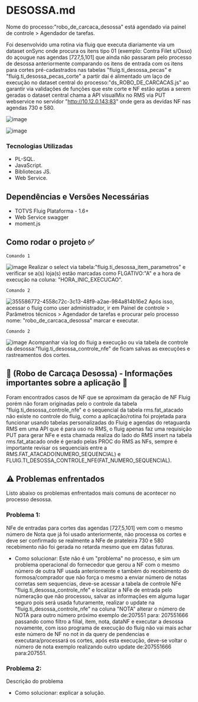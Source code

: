 # DESOSSA.md
Nome do processo:"robo_de_carcaca_desossa" está agendado via painel de controle > Agendador de tarefas.

Foi desenvolvido uma rotina via fluig que executa diariamente via um dataset onSync onde procura os itens tipo 01 (exemplo: Contra Filet s/Osso) do açougue nas agendas [727,5,101] que ainda não passaram pelo processo de desossa anteriormente comparando os itens de entrada com os itens para cortes pré-cadastrados nas tabelas "fluig.ti_desossa_pecas" e "fluig.ti_desossa_pecas_corte" a partir daí é alimentado um laço de execução no dataset central do processo:"ds_ROBO_DE_CARCACAS.js" ao garantir via validações de funções que este corte e NF estão aptas a serem geradas o dataset central chama a API visualMix no RMS via PUT webservice no servidor "http://10.12.0.143:83" onde gera as devidas NF nas agendas 730 e 580.

![image](https://github.com/user-attachments/assets/4558c72c-3c13-48f9-a2ae-984a814b16e2)

![image](https://github.com/user-attachments/assets/77492f40-13a0-4926-a89a-5c92d7e559e0)

### Tecnologias Utilizadas

* PL-SQL.
* JavaScript.
* Bibliotecas JS.
* Web Service.

## Dependências e Versões Necessárias

* TOTVS Fluig Plataforma - 1.6+
* Web Service swagger
* moment.js

## Como rodar o projeto ✅
```
Comando 1
```
![image](https://github.com/user-attachments/assets/3e6c3a9a-c27a-41ee-9753-395d8a800028)
Realizar o select via tabela:"fluig.ti_desossa_item_parametros" e verificar se a(s) loja(s) estão marcadas como FLGATIVO:"A" e a hora de execução na coluna: "HORA_INIC_EXECUCAO". 

```
Comando 2
```
![355586772-4558c72c-3c13-48f9-a2ae-984a814b16e2](https://github.com/user-attachments/assets/d4b0d5ef-875d-4be4-bc1a-b7180ea9e80e)
Após isso, acessar o fluig como user administrador, ir em Painel de controle > Parâmetros técnicos > Agendador de tarefas e procurar pelo processo nome: "robo_de_carcaca_desossa" marcar e executar.

```
Comando 2
```
![image](https://github.com/user-attachments/assets/0b8a43fb-25c9-4bfb-8a22-dc8da871412e)
Acompanhar via log do fluig a execução ou via tabela de controle da desossa:"fluig.ti_desossa_controle_nfe" de ficam salvas as execuções e rastreamentos dos cortes.

## 📌 (Robo de Carcaça Desossa) - Informações importantes sobre a aplicação 📌

Foram encontrados casos de NF que se aproximam da geração de NF Fluig porém não foram originadas pelo o controle da tabela "fluig.ti_desossa_controle_nfe" e o sequencial da tabela rms.fat_atacado não existe no controle do fluig, como a aplicação/rotina foi projetada para funcionar usando tabelas personalizadas do Fluig e agendas do retaguarda RMS em uma API que é para uso no RMS, o fluig apenas faz uma requisição PUT para gerar NFe e esta chamada realiza do lado do RMS insert na tabela rms.fat_atacado onde é gerado pelas PROC do RMS as NFs, sempre é importante revisar os sequenciais entre a RMS.FAT_ATACADO(NUMERO_SEQUENCIAL) e FLUIG.TI_DESOSSA_CONTROLE_NFE(FAT_NUMERO_SEQUENCIAL).

## ⚠️ Problemas enfrentados

Listo abaixo os problemas enfrentados mais comuns de acontecer no processo desossa.

### Problema 1:
NFe de entradas para cortes das agendas [727,5,101] vem com o mesmo número de Nota que já foi usado anteriormente, não processa os cortes e deve ser confirmado se realmente a NFe de prateleira 730 e 580 recebimento não foi gerada no retarda mesmo que em datas futuras.
* Como solucionar: Este não é um "problema" no processo, e sim um problema operacional do fornecedor que gerou a NF com o mesmo número de outra NF usada anteriormente e também do recebimento do formosa/comprador que não força o mesmo a enviar número de notas corretas sem sequencias, deve-se acessar a tabela de controle NFe "fluig.ti_desossa_controle_nfe" e localizar a NFe de entrada pelo númeração que não processou, salvar as informações em alguma lugar seguro pois será usada futuramente, realizar o update na "fluig.ti_desossa_controle_nfe" na coluna "NOTA" alterar o número de NOTA para outro número próximo exemplo de:207551 para: 207551666 passando como filtro a filial, item, nota, dataNF e executar a desossa novamente, com isso programa de execução do fluig não vai mais achar este número de NF no not in da query de pendencias e executara/processará os cortes, após esta execução, deve-se voltar o número de nota exemplo realizando outro update de:207551666 para:207551.

### Problema 2:
Descrição do problema
* Como solucionar: explicar a solução.

